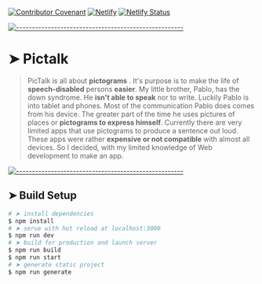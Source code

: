 <!-- ⚠️ This README has been generated from the file(s) "blueprint.md" ⚠️-->
[![Contributor Covenant](https://img.shields.io/badge/Contributor%20Covenant-2.1-4baaaa.svg)](code_of_conduct.md)
[![Netlify](https://www.netlify.com/img/global/badges/netlify-color-accent.svg)](https://www.netlify.com)
[![Netlify Status](https://api.netlify.com/api/v1/badges/4714cbe2-afae-4818-8829-478955883e93/deploy-status)](https://app.netlify.com/sites/cranky-keller-81f822/deploys)

[![-----------------------------------------------------](https://raw.githubusercontent.com/andreasbm/readme/master/assets/lines/colored.png)](#pictalk)

# ➤ Pictalk

> PicTalk is all about
>  **pictograms**  . It's purpose is to make the life of
>  **speech-disabled** persons
>  **easier**. My little brother, Pablo, has
>  the down syndrome. He **isn't able to speak** nor to
>  write. Luckily Pablo is into tablet and phones. Most
>  of the communication Pablo does comes from his device.
>  The greater part of the time he uses pictures of places
>  or **pictograms to express himself**. Currently there are
>  very limited apps that use pictograms to produce a
>  sentence out loud. These apps were rather **expensive or
>  not compatible** with almost all devices. So I decided,
>  with my limited knowledge of Web development to make an
>  app.

[![-----------------------------------------------------](https://raw.githubusercontent.com/andreasbm/readme/master/assets/lines/colored.png)](#build-setup)

## ➤ Build Setup

```bash
# ➤ install dependencies
$ npm install
# ➤ serve with hot reload at localhost:3000
$ npm run dev
# ➤ build for production and launch server
$ npm run build
$ npm run start
# ➤ generate static project
$ npm run generate
```
